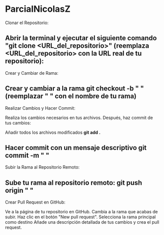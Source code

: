 # ParcialNicolasZ
Clonar el Repositorio:

Abrir la terminal y ejecutar el siguiente comando **"git clone <URL_del_repositorio>"** (reemplaza <URL_del_repositorio> con la URL real de tu repositorio):
----
Crear y Cambiar de Rama:

Crear y cambiar a la rama **git checkout -b " "** (reemplazar " " con el nombre de tu rama)
----
Realizar Cambios y Hacer Commit:

Realiza los cambios necesarios en tus archivos. Después, haz commit de tus cambios:

Añadir todos los archivos modificados
**git add .**

Hacer commit con un mensaje descriptivo
**git commit -m " "**
----
Subir la Rama al Repositorio Remoto:

Sube tu rama al repositorio remoto:
**git push origin " "**
----
Crear Pull Request en GitHub:

Ve a la página de tu repositorio en GitHub.
Cambia a la rama que acabas de subir.
Haz clic en el botón "New pull request".
Selecciona la rama principal como destino 
Añade una descripción detallada de tus cambios y crea el pull request.
